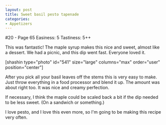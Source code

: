 ```yaml
---
layout: post
title: Sweet basil pesto tapenade
categories:
- Appetizers
---
```


#20 - Page 65
Easiness: 5
Tastiness: 5++

This was fantastic! The maple syrup makes this nice and sweet, almost like a dessert. We had a picnic, and this dip went fast. Everyone loved it.

[shashin type="photo" id="541" size="large" columns="max" order="user" position="center"]


After you pick all your basil leaves off the stems this is very easy to make. Just throw everything in a food processor and blend it up. The amount was about right too. It was nice and creamy perfection.

If necessary, I think the maple could be scaled back a bit if the dip needed to be less sweet. (On a sandwich or something.)

I love pesto, and I love this even more, so I'm going to be making this recipe very often.
